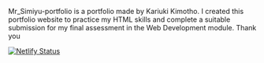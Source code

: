 Mr_Simiyu-portfolio is a portfolio made by Kariuki Kimotho.
I created this portfolio website to practice my HTML skills and complete a suitable submission for my final assessment in the Web Development module. Thank you

[![Netlify Status](https://api.netlify.com/api/v1/badges/2657a1f1-1c1c-4a99-af63-20f9ce8de004/deploy-status)](https://app.netlify.com/projects/kariukikimotho/deploys)
